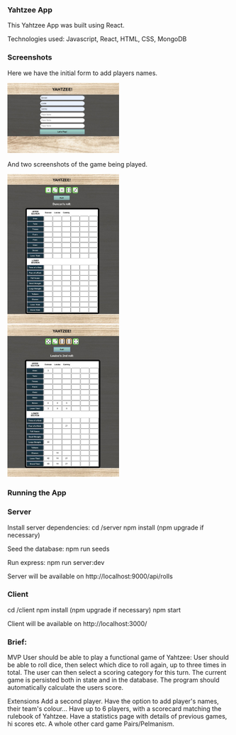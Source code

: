 ### Yahtzee App

This Yahtzee App was built using React.

Technologies used:
Javascript, React, HTML, CSS, MongoDB


### Screenshots

Here we have the initial form to add players names.




<img src="https://github.com/DuncanRN/Javascript-Yahtzee/blob/main/img_screenshots/1%20Screenshot%202022-11-15%20at%2009.28.12.jpg" alt="Yahtzee Players Name Form" width=50% height=50%>

And two screenshots of the game being played.

<img src="https://github.com/DuncanRN/Javascript-Yahtzee/blob/main/img_screenshots/2%20Screenshot%202022-11-15%20at%2009.28.40.jpg" alt="Yahtzee Gameplay 1" width=50% height=50%>

<img src="https://github.com/DuncanRN/Javascript-Yahtzee/blob/main/img_screenshots/3%20Screenshot%202022-11-15%20at%2009.29.43.jpg" alt="Yahtzee Gameplay 2" width=50% height=50%>





### Running the App

### Server
Install server dependencies:
cd /server
npm install (npm upgrade if necessary)

Seed the database:
npm run seeds

Run express:
npm run server:dev

Server will be available on http://localhost:9000/api/rolls

### Client
cd /client
npm install (npm upgrade if necessary)
npm start

Client will be available on http://localhost:3000/

### Brief:

MVP
User should be able to play a functional game of Yahtzee:
User should be able to roll dice, then select which dice to roll again, up to three times in total.
The user can then select a scoring category for this turn.
The current game is persisted both in state and in the database.
The program should automatically calculate the users score.

Extensions
Add a second player. Have the option to add player's names, their team's colour...
Have up to 6 players, with a scorecard matching the rulebook of Yahtzee.
Have a statistics page with details of previous games, hi scores etc.
A whole other card game Pairs/Pelmanism. 

